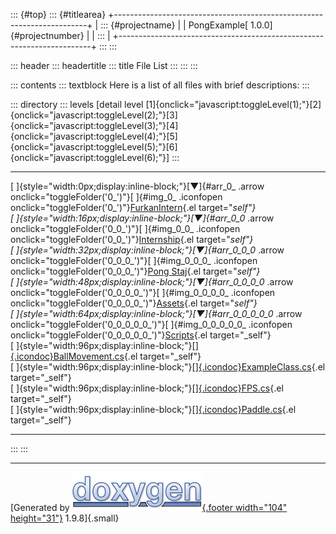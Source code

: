 ::: {#top}
::: {#titlearea}
+-----------------------------------------------------------------------+
| ::: {#projectname}                                                    |
| PongExample[ 1.0.0]{#projectnumber}                                   |
| :::                                                                   |
+-----------------------------------------------------------------------+
:::
:::

::: header
::: headertitle
::: title
File List
:::
:::
:::

::: contents
::: textblock
Here is a list of all files with brief descriptions:
:::

::: directory
::: levels
\[detail level
[1]{onclick="javascript:toggleLevel(1);"}[2]{onclick="javascript:toggleLevel(2);"}[3]{onclick="javascript:toggleLevel(3);"}[4]{onclick="javascript:toggleLevel(4);"}[5]{onclick="javascript:toggleLevel(5);"}[6]{onclick="javascript:toggleLevel(6);"}\]
:::

  ----------------------------------------------------------------------------------------------------------------------------------------------------------------------------------------------------------------------------------------------------------- --
  [ ]{style="width:0px;display:inline-block;"}[▼]{#arr_0_ .arrow onclick="toggleFolder('0_')"}[ ]{#img_0_ .iconfopen onclick="toggleFolder('0_')"}[FurkanIntern](dir_1dcde7ea5adb4470e937f2f1c0036389.html){.el target="_self"}                               
  [ ]{style="width:16px;display:inline-block;"}[▼]{#arr_0_0_ .arrow onclick="toggleFolder('0_0_')"}[ ]{#img_0_0_ .iconfopen onclick="toggleFolder('0_0_')"}[Internship](dir_db18fc5b59b71647f21f3d49fd35b7b1.html){.el target="_self"}                        
  [ ]{style="width:32px;display:inline-block;"}[▼]{#arr_0_0_0_ .arrow onclick="toggleFolder('0_0_0_')"}[ ]{#img_0_0_0_ .iconfopen onclick="toggleFolder('0_0_0_')"}[Pong Staj](dir_7f2202f332a95df5c6e50699b596c7b9.html){.el target="_self"}                 
  [ ]{style="width:48px;display:inline-block;"}[▼]{#arr_0_0_0_0_ .arrow onclick="toggleFolder('0_0_0_0_')"}[ ]{#img_0_0_0_0_ .iconfopen onclick="toggleFolder('0_0_0_0_')"}[Assets](dir_b7568e80c0eb65df54ebd3d006b23e5e.html){.el target="_self"}            
  [ ]{style="width:64px;display:inline-block;"}[▼]{#arr_0_0_0_0_0_ .arrow onclick="toggleFolder('0_0_0_0_0_')"}[ ]{#img_0_0_0_0_0_ .iconfopen onclick="toggleFolder('0_0_0_0_0_')"}[Scripts](dir_97d71e10d40891aefe860af68a8d9ea5.html){.el target="_self"}   
  [ ]{style="width:96px;display:inline-block;"}[[]{.icondoc}](_ball_movement_8cs_source.html)[BallMovement.cs](_ball_movement_8cs.html){.el target="_self"}                                                                                                   
  [ ]{style="width:96px;display:inline-block;"}[[]{.icondoc}](_example_class_8cs_source.html)[ExampleClass.cs](_example_class_8cs.html){.el target="_self"}                                                                                                   
  [ ]{style="width:96px;display:inline-block;"}[[]{.icondoc}](_f_p_s_8cs_source.html)[FPS.cs](_f_p_s_8cs.html){.el target="_self"}                                                                                                                            
  [ ]{style="width:96px;display:inline-block;"}[[]{.icondoc}](_paddle_8cs_source.html)[Paddle.cs](_paddle_8cs.html){.el target="_self"}                                                                                                                       
  ----------------------------------------------------------------------------------------------------------------------------------------------------------------------------------------------------------------------------------------------------------- --
:::
:::

------------------------------------------------------------------------

[Generated by [![doxygen](doxygen.svg){.footer width="104"
height="31"}](https://www.doxygen.org/index.html) 1.9.8]{.small}
